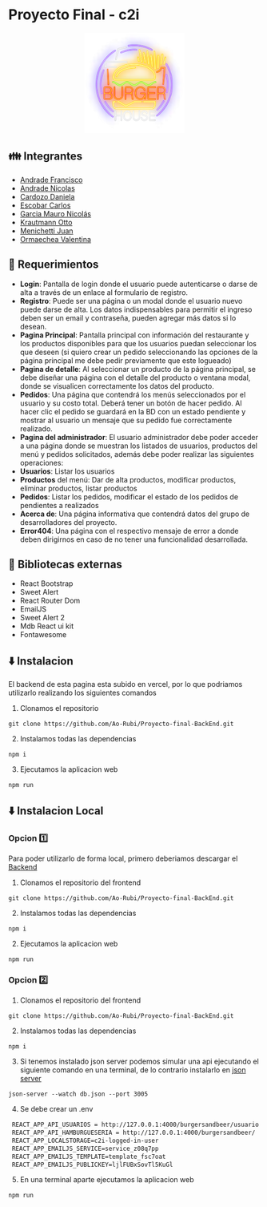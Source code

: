 # Proyecto Final - c2i
<p align="center"> <img src="src/img/logoLed.png" alt="logo-burgerhouse" height="200" width="200"/> </p>

## 👪 Integrantes 
- [Andrade Francisco](https://github.com/franAndrad)
- [Andrade Nicolas](https://github.com/nicolasandr)
- [Cardozo Daniela](https://github.com/MDanielaCardozo)
- [Escobar Carlos](https://github.com/carlosmsx)
- [Garcia Mauro Nicolás](https://github.com/Ao-Rubi)
- [Krautmann Otto](https://github.com/OttoKrautmann)
- [Menichetti Juan](https://github.com/JuanMeni)
- [Ormaechea Valentina](https://github.com/valeormaechea)

## 📜 Requerimientos 

- **Login**: Pantalla de login donde el usuario puede autenticarse o darse de alta a través de un enlace al formulario de
registro.
- **Registro**: Puede ser una página o un modal donde el usuario nuevo puede darse de alta. Los datos indispensables para
permitir el ingreso deben ser un email y contraseña, pueden agregar más datos si lo desean.
- **Pagina Principal**: Pantalla principal con información del restaurante y los productos disponibles para que los usuarios puedan
seleccionar los que deseen (si quiero crear un pedido seleccionando las opciones de la página principal me
debe pedir previamente que este logueado)
- **Pagina de detalle**: Al seleccionar un producto de la página principal, se debe diseñar una página con el detalle del producto o
ventana modal, donde se visualicen correctamente los datos del producto.
- **Pedidos**: Una página que contendrá los menús seleccionados por el usuario y su costo total. Deberá tener un botón
de hacer pedido. Al hacer clic el pedido se guardará en la BD con un estado pendiente y mostrar al usuario
un mensaje que su pedido fue correctamente realizado.
- **Pagina del administrador**: El usuario administrador debe poder acceder a una página donde se muestran los listados de usuarios,
productos del menú y pedidos solicitados, además debe poder realizar las siguientes operaciones:
- **Usuarios**: Listar los usuarios
- **Productos** del menú: Dar de alta productos, modificar productos, eliminar productos, listar productos
- **Pedidos**: Listar los pedidos, modificar el estado de los pedidos de pendientes a realizados
- **Acerca de**: Una página informativa que contendrá datos del grupo de desarrolladores del proyecto.
- **Error404**: Una página con el respectivo mensaje de error a donde deben dirigirnos en caso de no tener una
funcionalidad desarrollada.
## 📗 Bibliotecas externas

- React Bootstrap
- Sweet Alert
- React Router Dom
- EmailJS
- Sweet Alert 2
- Mdb React ui kit
- Fontawesome

## ⬇️ Instalacion
El backend de esta pagina esta subido en vercel, por lo que podriamos utilizarlo realizando los siguientes comandos

1. Clonamos el repositorio
```
git clone https://github.com/Ao-Rubi/Proyecto-final-BackEnd.git
```
2. Instalamos todas las dependencias
```
npm i
```
3. Ejecutamos la aplicacion web
```
npm run
```
## ⬇️ Instalacion Local

### Opcion 1️⃣ 
Para poder utilizarlo de forma local, primero deberiamos descargar el [Backend](https://github.com/Ao-Rubi/Proyecto-final-BackEnd)

1. Clonamos el repositorio del frontend 
```
git clone https://github.com/Ao-Rubi/Proyecto-final-BackEnd.git
```

2. Instalamos todas las dependencias
```
npm i
```

2. Ejecutamos la aplicacion web
```
npm run
```
### Opcion 2️⃣
1. Clonamos el repositorio del frontend 
```
git clone https://github.com/Ao-Rubi/Proyecto-final-BackEnd.git
```

2. Instalamos todas las dependencias
```
npm i
```

3. Si tenemos instalado json server podemos simular una api ejecutando el siguiente comando en una terminal, de lo contrario instalarlo en [json server](https://www.npmjs.com/package/json-server) 

```
json-server --watch db.json --port 3005
```

4. Se debe crear un .env 
```
 REACT_APP_API_USUARIOS = http://127.0.0.1:4000/burgersandbeer/usuario
 REACT_APP_API_HAMBURGUESERIA = http://127.0.0.1:4000/burgersandbeer/
 REACT_APP_LOCALSTORAGE=c2i-logged-in-user
 REACT_APP_EMAILJS_SERVICE=service_z08q7pp
 REACT_APP_EMAILJS_TEMPLATE=template_fsc7oat
 REACT_APP_EMAILJS_PUBLICKEY=ljlFUBxSovTl5KuGl
```

5. En una terminal aparte ejecutamos la aplicacion web
```
npm run
```




